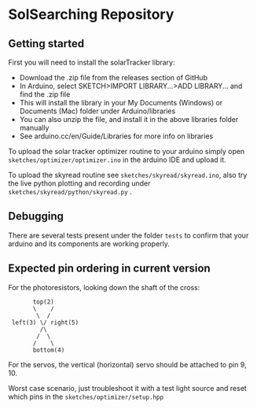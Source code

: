 SolSearching Repository
===

Getting started
---
First you will need to install the solarTracker library:
- Download the .zip file from the releases section of GitHub
- In Arduino, select SKETCH>IMPORT LIBRARY...>ADD LIBRARY... and find the .zip file
- This will install the library in your My Documents (Windows) or Documents (Mac) folder under Arduino/libraries
- You can also unzip the file, and install it in the above libraries folder manually
- See arduino.cc/en/Guide/Libraries for more info on libraries

To upload the solar tracker optimizer routine to your arduino simply open `sketches/optimizer/optimizer.ino` in the arduino IDE and upload it.

To upload the skyread routine see `sketches/skyread/skyread.ino`, also try the live python plotting and recording under `sketches/skyread/python/skyread.py` .


Debugging
---
There are several tests present under the folder `tests` to confirm that your arduino and its components are working properly.


Expected pin ordering in current version
---

For the photoresistors, looking down the shaft of the cross:

```
       top(2)  
       \    /  
        \  /  
 left(3) \/ right(5)  
         /\  
        /  \  
       /    \  
       bottom(4)  
```

For the servos, the vertical (horizontal) servo should be attached to pin 9, 10.

Worst case scenario, just troubleshoot it with a test light source and reset which pins in the `sketches/optimizer/setup.hpp`

